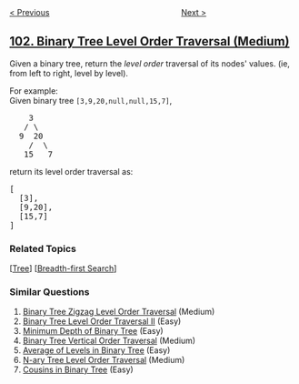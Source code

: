<!--|This file generated by command(leetcode description); DO NOT EDIT.    |-->
<!--+----------------------------------------------------------------------+-->
<!--|@author    openset <openset.wang@gmail.com>                           |-->
<!--|@link      https://github.com/openset                                 |-->
<!--|@home      https://github.com/openset/leetcode                        |-->
<!--+----------------------------------------------------------------------+-->

[< Previous](../symmetric-tree "Symmetric Tree")
　　　　　　　　　　　　　　　　
[Next >](../binary-tree-zigzag-level-order-traversal "Binary Tree Zigzag Level Order Traversal")

## [102. Binary Tree Level Order Traversal (Medium)](https://leetcode.com/problems/binary-tree-level-order-traversal "二叉树的层序遍历")

<p>Given a binary tree, return the <i>level order</i> traversal of its nodes' values. (ie, from left to right, level by level).</p>

<p>
For example:<br />
Given binary tree <code>[3,9,20,null,null,15,7]</code>,<br />
<pre>
    3
   / \
  9  20
    /  \
   15   7
</pre>
</p>
<p>
return its level order traversal as:<br />
<pre>
[
  [3],
  [9,20],
  [15,7]
]
</pre>
</p>

### Related Topics
  [[Tree](../../tag/tree/README.md)]
  [[Breadth-first Search](../../tag/breadth-first-search/README.md)]

### Similar Questions
  1. [Binary Tree Zigzag Level Order Traversal](../binary-tree-zigzag-level-order-traversal) (Medium)
  1. [Binary Tree Level Order Traversal II](../binary-tree-level-order-traversal-ii) (Easy)
  1. [Minimum Depth of Binary Tree](../minimum-depth-of-binary-tree) (Easy)
  1. [Binary Tree Vertical Order Traversal](../binary-tree-vertical-order-traversal) (Medium)
  1. [Average of Levels in Binary Tree](../average-of-levels-in-binary-tree) (Easy)
  1. [N-ary Tree Level Order Traversal](../n-ary-tree-level-order-traversal) (Medium)
  1. [Cousins in Binary Tree](../cousins-in-binary-tree) (Easy)

